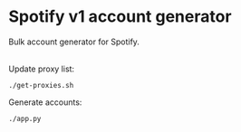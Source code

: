 # Spotify v1 account generator

Bulk account generator for Spotify.<br>
<br>

Update proxy list:

```
./get-proxies.sh
```

Generate accounts:
```
./app.py
```
